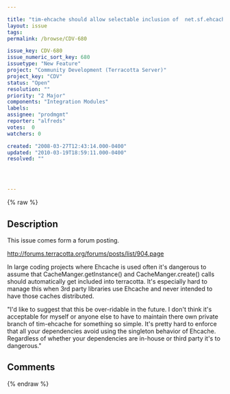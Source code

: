 ```yaml
---

title: "tim-ehcache should allow selectable inclusion of  net.sf.ehcache.CacheManager.singleton as a root."
layout: issue
tags: 
permalink: /browse/CDV-680

issue_key: CDV-680
issue_numeric_sort_key: 680
issuetype: "New Feature"
project: "Community Development (Terracotta Server)"
project_key: "CDV"
status: "Open"
resolution: ""
priority: "2 Major"
components: "Integration Modules"
labels: 
assignee: "prodmgmt"
reporter: "alfreds"
votes:  0
watchers: 0

created: "2008-03-27T12:43:14.000-0400"
updated: "2010-03-19T18:59:11.000-0400"
resolved: ""




---
```


{% raw %}

## Description

<div markdown="1" class="description">

This issue comes form a forum posting. 

http://forums.terracotta.org/forums/posts/list/904.page

In large coding projects where Ehcache is used often it's dangerous to assume that CacheManger.getInstance() and CacheManger.create() calls should automatically get included into terracotta. It's especially hard to manage this when 3rd party libraries use Ehcache and never intended to have those caches distributed.

"I'd like to suggest that this be over-ridable in the future. I don't think it's acceptable for myself or anyone else to have to maintain there own private branch of tim-ehcache for something so simple. It's pretty hard to enforce that all your dependencies avoid using the singleton behavior of Ehcache. Regardless of whether your dependencies are in-house or third party it's to dangerous."


</div>

## Comments



{% endraw %}
